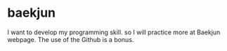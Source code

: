 # baekjun
I want to develop my programming skill. so I will practice more at Baekjun webpage. The use of the Github is a bonus.
